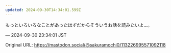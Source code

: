 ```yaml
---
updated: 2024-09-30T14:34:01.599Z
---
```


<p>もっといろいろなことがあったはずだからそういうお話を読みたいよ…。</p>

&mdash; 2024-09-30 23:34:01 JST

Original URL: https://mastodon.social/@sakuramochi0/113226995571092118
